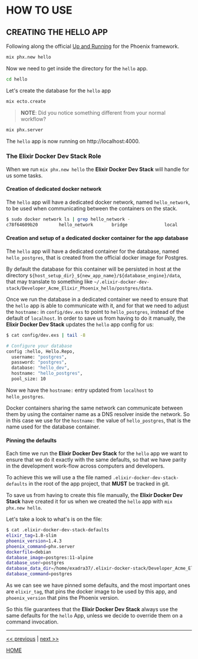# HOW TO USE



## CREATING THE HELLO APP

Following along the official [Up and Running](https://hexdocs.pm/phoenix/up_and_running.html) for the Phoenix framework.

```bash
mix phx.new hello
```

Now we need to get inside the directory for the `hello` app.

```bash
cd hello
```

Let's create the database for the `hello` app

```bash
mix ecto.create
```

> **NOTE**: Did you notice something different from your normal workflow?


```bash
mix phx.server
```

The `hello` app is now running on http://localhost:4000.


### The Elixir Docker Dev Stack Role

When we run `mix phx.new hello` the **Elixir Docker Dev Stack** will handle for
us some tasks.

#### Creation of dedicated docker network

The `hello` app will have a dedicated docker network, named `hello_network`, to
be used when communicating between the containers on the stack.

```bash
$ sudo docker network ls | grep hello_network -
c78f64609b20        hello_network       bridge              local
```

#### Creation and setup of a dedicated docker container for the app database

The `hello` app will have a dedicated container for the database, named
`hello_postgres`, that is created from the official docker image for Postgres.

By default the database for this container will be persisted in host at the
directory `${host_setup_dir}_${new_app_name}/${database_engine}/data`, that may
translate to something like `~/.elixir-docker-dev-stack/Developer_Acme_Elixir_Phoenix_hello/postgres/data`.

Once we run the database in a dedicated container we need to ensure that the
`hello` app is able to communicate with it, and for that we need to adjust the
`hostname:` in `config/dev.exs` to point to `hello_postgres`, instead of the
default of `localhost`. In order to save us from having to do it manually, the
**Elixir Docker Dev Stack** updates the `hello` app config for us:

```bash
$ cat config/dev.exs | tail -8

# Configure your database
config :hello, Hello.Repo,
  username: "postgres",
  password: "postgres",
  database: "hello_dev",
  hostname: "hello_postgres",
  pool_size: 10
```

Now we have the `hostname:` entry updated from `localhost` to `hello_postgres`.

Docker containers sharing the same network can communicate between them by using
the container name as a DNS resolver inside the network. So in this case we use
for the `hostname:` the value of `hello_postgres`, that is the name used for the
database container.


#### Pinning the defaults

Each time we run the **Elixir Docker Dev Stack** for the `hello` app we want to
ensure that we do it exactly with the same defaults, so that we have parity in
the development work-flow across computers and developers.

To achieve this we will use a the file named `.elixir-docker-dev-stack-defaults`
in the root of the app project, that **MUST** be tracked in git.

To save us from having to create this file manually, the **Elixir Docker Dev Stack**
have created it for us when we created the `hello` app with `mix phx.new hello`.

Let's take a look to what's is on the file:

```bash
$ cat .elixir-docker-dev-stack-defaults
elixir_tag=1.8-slim
phoenix_version=1.4.3
phoenix_command=phx.server
dockerfile=debian
database_image=postgres:11-alpine
database_user=postgres
database_data_dir=/home/exadra37/.elixir-docker-stack/Developer_Acme_Elixir_Phoenix_hello/postgres/data
database_command=postgres
```

As we can see we have pinned some defaults, and the most important ones are
`elixir_tag`, that pins the docker image to be used by this app, and
`phoenix_version` that pins the Phoenix version.

So this file guarantees that the **Elixir Docker Dev Stack** always use the same
defaults for the `hello` App, unless we decide to override them on a command
invocation.


---

[<< previous](https://gitlab.com/exadra37-docker/elixir/elixir/blob/master/docs/how-to/install.md) | [next >>](https://gitlab.com/exadra37-docker/elixir/elixir/blob/master/CONTRIBUTING.md)

[HOME](https://gitlab.com/exadra37-docker/elixir/elixir/blob/master/README.md)
